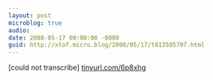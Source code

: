 ```yaml
---
layout: post
microblog: true
audio: 
date: 2008-05-17 00:00:00 -0000
guid: http://xtof.micro.blog/2008/05/17/t813505707.html
---
```

[could not transcribe]
[tinyurl.com/6p8xhg](http://tinyurl.com/6p8xhg)
